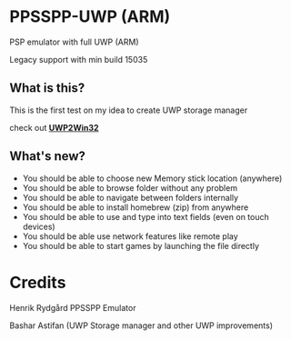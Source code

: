 # PPSSPP-UWP (ARM)
PSP emulator with full UWP (ARM)

Legacy support with min build 15035


## What is this?

This is the first test on my idea to create UWP storage manager

check out **[UWP2Win32](https://github.com/basharast/UWP2Win32)**


## What's new?

- You should be able to choose new Memory stick location (anywhere)
- You should be able to browse folder without any problem
- You should be able to navigate between folders internally
- You should be able to install homebrew (zip) from anywhere
- You should be able to use and type into text fields (even on touch devices)
- You should be able use network features like remote play
- You should be able to start games by launching the file directly


# Credits

Henrik Rydgård PPSSPP Emulator

Bashar Astifan (UWP Storage manager and other UWP improvements)
